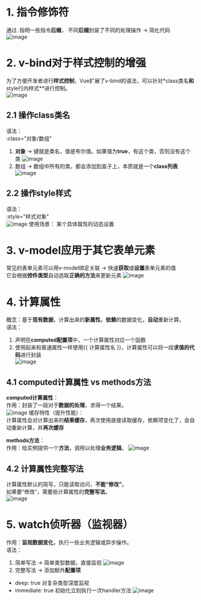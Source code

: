  # 1. 指令修饰符 
通过`.`指明一些指令**后缀**， 不同**后缀**封装了不同的处理操作 -> 简化代码  
![image](https://github.com/Happy-jianghui/Frontend-Learning/assets/98568967/7bd752cd-c005-48eb-a3a6-0e88f4bf21bc)


# 2. v-bind对于样式控制的增强
为了方便开发者进行**样式控制**，Vue扩展了v-bind的语法，可以针对*class类名**和**style行内样式**进行控制。  
![image](https://github.com/Happy-jianghui/Frontend-Learning/assets/98568967/2a601ff0-2eca-477a-b1cc-40924ae7ecd9)  

## 2.1 操作class类名
语法：  
:class="对象/数组"  
 1. **对象** -> 键就是类名，值是布尔值。如果值为**true**，有这个类，否则没有这个类
![image](https://github.com/Happy-jianghui/Frontend-Learning/assets/98568967/960cfe5e-1b8d-46ce-8fd4-b742cacf9a26)
 2. 数组 -> 数组中所有的类，都会添加到盒子上，本质就是一个**class列表**
![image](https://github.com/Happy-jianghui/Frontend-Learning/assets/98568967/76925ce1-627c-402b-b19f-8987cf3f1f3e)


## 2.2 操作style样式
语法：  
:style="样式对象"  
![image](https://github.com/Happy-jianghui/Frontend-Learning/assets/98568967/8a652f5b-b497-4648-9752-94f0954ada35)
使用场景： 某个具体属性的动态设置  


# 3. v-model应用于其它表单元素 
常见的表单元素可以用v-model绑定关联 -> 快速**获取**或**设置**表单元素的值  
它会根据**控件类型**自动选取**正确的方法**来更新元素
![image](https://github.com/Happy-jianghui/Frontend-Learning/assets/98568967/2e529209-22ce-4c54-a5f6-c38202a7b184)


# 4. 计算属性
概念：基于**现有数据**，计算出来的**新属性**。**依赖**的数据变化，**自动**重新计算。  
语法：  
 1. 声明在**computed配置项**中，一个计算属性对应一个函数
 2. 使用起来和普通属性一样使用{{ 计算属性名 }}，计算属性可以将一段**求值的代码**进行封装  
![image](https://github.com/Happy-jianghui/Frontend-Learning/assets/98568967/4f1cb8dc-1e53-42d4-9137-f9b5ba0060e0)

## 4.1 computed计算属性 vs methods方法
**computed计算属性**：  
作用：封装了一段对于**数据的处理**，求得一个结果。  
![image](https://github.com/Happy-jianghui/Frontend-Learning/assets/98568967/06f2924a-441e-4195-920a-e75e8db06a47)
缓存特性（提升性能）：  
计算属性会对计算出来的**结果缓存**，再次使用直接读取缓存，依赖项变化了，会自动重新计算，并**再次缓存**  

  
**methods方法**：  
作用：给实例提供一个**方法**，调用以处理**业务逻辑**。
![image](https://github.com/Happy-jianghui/Frontend-Learning/assets/98568967/6462cddb-91bf-4280-8126-da11bbdc118f)


## 4.2 计算属性完整写法
计算属性默认的简写，只能读取访问，**不能“修改”**。  
如果要“修改”，需要些计算属性的**完整写法**。  
![image](https://github.com/Happy-jianghui/Frontend-Learning/assets/98568967/48743d8d-1542-4701-962e-5c981be49d38)



# 5. watch侦听器（监视器）
作用：**监视数据变化**，执行一些业务逻辑或异步操作。  
语法：  
 1. 简单写法 -> 简单类型数据，直接监视
 ![image](https://github.com/Happy-jianghui/Frontend-Learning/assets/98568967/ca2d2a17-d382-4a23-ab09-d7da36fe5ff9)
 2. 完整写法 -> 添加额外**配置项**
  - deep: true 对复杂类型深度监视
  - immediate: true 初始化立刻执行一次handler方法
 ![image](https://github.com/Happy-jianghui/Frontend-Learning/assets/98568967/e8d6a6e5-7fed-4ead-9be9-e1827f6c6c6a)














